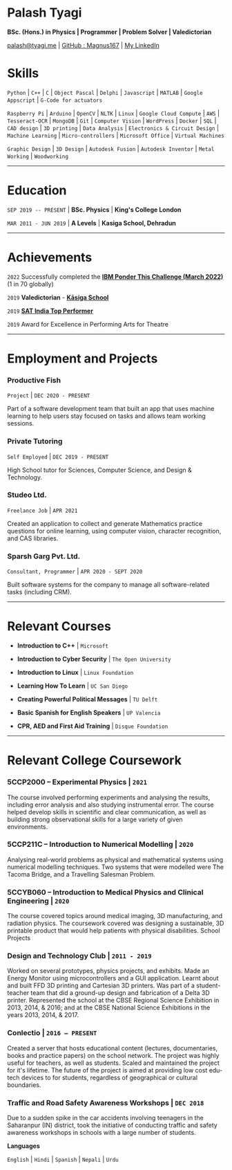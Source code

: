 <!-- ---
layout: cv
title: Isaac Newtons's CV
--- -->

# **Palash Tyagi**
**BSc. (Hons.) in Physics | Programmer | Problem Solver | Valedictorian**

<div id="webaddress">
<a href="palash@tyagi.me">palash@tyagi.me</a>
| <a href="https://github.com/Magnus167">GitHub : Magnus167</a>
| <a href="https://www.linkedin.com/in/palash-tyagi-207795191/">My LinkedIn</a>
</div>


# Skills

`Python` | `C++` | `C` | `Object Pascal` | `Delphi` | `Javascript` | `MATLAB` | `Google Appscript` | `G-Code for actuators`

`Raspberry Pi` | `Arduino` | `OpenCV` | `NLTK` | `Linux` | `Google Cloud Compute` | `AWS` | `Tesseract-OCR` | `MongoDB` | `Git` | `Computer Vision` | `WordPress` | `Docker` | `SQL` | `CAD design` | `3D printing` | `Data Analysis` | `Electronics & Circuit Design` | `Machine Learning` | `Micro-controllers` | `Microsoft Office` | `Virtual Machines`

`Graphic Design` | `3D Design` | `Autodesk Fusion` | `Autodesk Inventor` | `Metal Working` | `Woodworking`


-------------------------------

# Education

`SEP 2019 -- PRESENT` | __BSc. Physics__ |
__King's College London__

`MAR 2011 - JUN 2019` | __A Levels__ |
__Kasiga School, Dehradun__


-------------------------------

# Achievements
`2022`
Successfully completed the [**IBM Ponder This Challenge (March 2022)**](https://research.ibm.com/haifa/ponderthis/challenges/March2022.html) (1 in 70 globally)

`2019`
**Valedictorian** - [**Kāsiga School**](https://www.kasigaschool.com/)

`2019`
[**SAT India Top Performer**](https://satsuite.collegeboard.org/)

`2019`
Award for Excellence in Performing Arts for Theatre 

-------------------------------

# Employment and Projects

<!-- ## Productive Fish | `DEC 2020 - PRESENT` -->

### **Productive Fish**
`Project` | `DEC 2020 - PRESENT`

Part of a software development team that built an app that uses machine learning to help users stay focused on tasks and allows team working sessions.

### **Private Tutoring** 
`Self Employed` | `DEC 2019 - PRESENT`


High School tutor for Sciences, Computer Science, and Design & Technology.


### **Studeo Ltd.**
`Freelance Job` | `APR 2021`

Created an application to collect and generate Mathematics practice questions for online learning, using computer vision, character recognition, and CAS libraries.


### **Sparsh Garg Pvt. Ltd.**
`Consultant, Programmer` | `APR 2020 - SEPT 2020`

Built software systems for the company to manage all software-related tasks (including CRM).

-------------------------------

# Relevant Courses 
-  **Introduction to C++** | `Microsoft`

- **Introduction to Cyber Security** | `The Open University`

- **Introduction to Linux** | `Linux Foundation`

- **Learning How To Learn** | `UC San Diego`

- **Creating Powerful Political Messages** | `TU Delft`

- **Basic Spanish for English Speakers** | `UP Valencia`

- **CPR, AED and First Aid Training** | `Disque Foundation`


-------------------------------
# Relevant College Coursework

### **5CCP2000 – Experimental Physics** | `2021`

The course involved performing experiments and analysing the results, including error analysis and also studying
instrumental error. The course helped develop skills in scientific and clear communication, as well as building strong
observational skills for a large variety of given environments.

### **5CCP211C – Introduction to Numerical Modelling** | `2020`

Analysing real-world problems as physical and mathematical systems using numerical modelling techniques. Two
systems that were modelled were The Tacoma Bridge, and a Travelling Salesman Problem.

### **5CCYB060 – Introduction to Medical Physics and Clinical Engineering** | `2020`

The course covered topics around medical imaging, 3D manufacturing, and radiation physics. The coursework
covered was designing a sustainable, 3D printable product that would help patients with physical disabilities.
School Projects

### **Design and Technology Club** | `2011 - 2019`

Worked on several prototypes, physics projects, and exhibits. Made an Energy Monitor using microcontrollers and a
GUI application. Learnt about and built FFD 3D printing and Cartesian 3D printers. Was part of a student-teacher
team that did a ground-up design and fabrication of a Delta 3D printer. Represented the school at the CBSE Regional
Science Exhibition in 2013, 2014, & 2016; and at the CBSE National Science Exhibitions in the years 2013, 2014, &
2017.

### **Conlectio** | `2016 – PRESENT`

Created a server that hosts educational content (lectures, documentaries, books and practice papers) on the school
network. The project was highly useful for teachers, as well as students. Scaled and maintained the project for it's lifetime. The
future of the project is aimed at providing low cost edu-tech devices to for students, regardless of geographical or cultural boundaries.

### **Traffic and Road Safety Awareness Workshops** | `DEC 2018`

Due to a sudden spike in the car accidents involving teenagers in the Saharanpur (IN) district, took the initiative of
conducting traffic and safety awareness workshops in schools with a large number of students.


**Languages** 

`English` | `Hindi` | `Spanish` | `Nepali` | `Urdu` 
